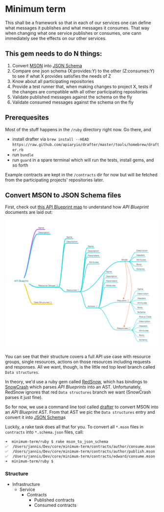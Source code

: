 # Minimum term

This shall be a framework so that in each of our services one can define what messages it publishes and what messages it consumes. That way when changing what one service publishes or consumes, one cann immediately see the effects on our other services.

## This gem needs to do N things:

1. Convert [MSON](https://github.com/apiaryio/mson) into [JSON
   Schema](http://json-schema.org/)
2. Compare one json schema (X:provides:Y) to the other (Z:consumes:Y) to see if what X provides satisfies the needs of Z
3. Know about all participating repositories
4. Provide a test runner that, when making changes to project X, tests if the changes are compatible with all other participating repositories
5. Validate published messages against the schema on the fly
6. Validate consumed messages against the schema on the fly

## Prerequesites

Most of the stuff happens in the `/ruby` directory right now.
Go there, and

  - install drafter via `brew install --HEAD
    https://raw.github.com/apiaryio/drafter/master/tools/homebrew/drafter.rb`
  - run `bundle`
  - run `guard` in a spare terminal which will run the tests,
    install gems, and so forth


Example contracts are kept in the `/contracts` dir for now but will be fetched from the participating projects' repositories later.

## Convert MSON to JSON Schema files

First, check out [this API Blueprint map](https://github.com/apiaryio/api-blueprint/wiki/API-Blueprint-Map) to understand how _API Blueprint_ documents are laid out:

![API Blueprint map](https://raw.githubusercontent.com/apiaryio/api-blueprint/master/assets/map.png)

You can see that their structure covers a full API use case with resource groups, single resources, actions on those resources including requests and responses. All we want, though, is the little red top level branch called `Data structures`.

In theory, we'd use a ruby gem called [RedSnow](https://github.com/apiaryio/redsnow), which has bindings to [SnowCrash](https://github.com/apiaryio/snowcrash) which parses _API Blueprints_ into an AST. Unfortunately, RedSnow ignores that red `Data structures` branch we want (SnowCrash parses it just fine).

So for now, we use a command line tool called [drafter](https://github.com/apiaryio/drafter) to convert MSON into an _API Blueprint_ AST. From that AST we pic the `Data structures` entry and convert it into [JSON Schema]()s

Luckily, a rake task does all that for you. To convert all `*.mson` files in `contracts` into `*.schema.json` files, call:

```shell
➜  minimum-term/ruby $ rake mson_to_json_schema
✅  /Users/jannis/Dev/core/minimum-term/contracts/author/consume.mson
✅  /Users/jannis/Dev/core/minimum-term/contracts/author/publish.mson
✅  /Users/jannis/Dev/core/minimum-term/contracts/edward/consume.mson
➜  minimum-term/ruby $
```

### Structure

- Infrastructure
  - Service
    - Contracts
      - Published contracts
      - Consumed contracts
